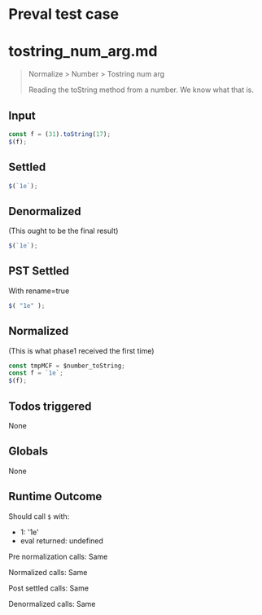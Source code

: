 # Preval test case

# tostring_num_arg.md

> Normalize > Number > Tostring num arg
>
> Reading the toString method from a number. We know what that is.

## Input

`````js filename=intro
const f = (31).toString(17);
$(f);
`````


## Settled


`````js filename=intro
$(`1e`);
`````


## Denormalized
(This ought to be the final result)

`````js filename=intro
$(`1e`);
`````


## PST Settled
With rename=true

`````js filename=intro
$( "1e" );
`````


## Normalized
(This is what phase1 received the first time)

`````js filename=intro
const tmpMCF = $number_toString;
const f = `1e`;
$(f);
`````


## Todos triggered


None


## Globals


None


## Runtime Outcome


Should call `$` with:
 - 1: '1e'
 - eval returned: undefined

Pre normalization calls: Same

Normalized calls: Same

Post settled calls: Same

Denormalized calls: Same
